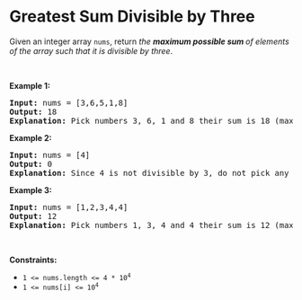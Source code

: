<h1>Greatest Sum Divisible by Three</h1>
<div class="elfjS" data-track-load="description_content"><p>Given an integer array <code>nums</code>, return <em>the <strong>maximum possible sum </strong>of elements of the array such that it is divisible by three</em>.</p>

<p>&nbsp;</p>
<p><strong class="example">Example 1:</strong></p>

<pre><strong>Input:</strong> nums = [3,6,5,1,8]
<strong>Output:</strong> 18
<strong>Explanation:</strong> Pick numbers 3, 6, 1 and 8 their sum is 18 (maximum sum divisible by 3).</pre>

<p><strong class="example">Example 2:</strong></p>

<pre><strong>Input:</strong> nums = [4]
<strong>Output:</strong> 0
<strong>Explanation:</strong> Since 4 is not divisible by 3, do not pick any number.
</pre>

<p><strong class="example">Example 3:</strong></p>

<pre><strong>Input:</strong> nums = [1,2,3,4,4]
<strong>Output:</strong> 12
<strong>Explanation:</strong> Pick numbers 1, 3, 4 and 4 their sum is 12 (maximum sum divisible by 3).
</pre>

<p>&nbsp;</p>
<p><strong>Constraints:</strong></p>

<ul>
	<li><code>1 &lt;= nums.length &lt;= 4 * 10<sup>4</sup></code></li>
	<li><code>1 &lt;= nums[i] &lt;= 10<sup>4</sup></code></li>
</ul>
</div>